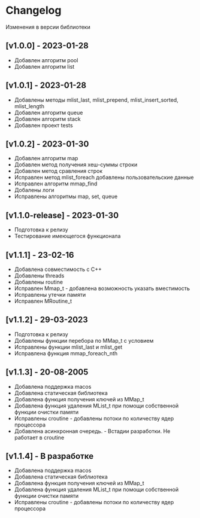 # Changelog

Изменения в версии библиотеки

## [v1.0.0] - 2023-01-28
* Добавлен алгоритм pool
* Добавлен алгоритм list

## [v1.0.1] - 2023-01-28
* Добавлены методы mlist_last, mlist_prepend, mlist_insert_sorted, mlist_length
* Добавлен алгоритм queue
* Добавлен алгоритм stack
* Добавлен проект tests

## [v1.0.2] - 2023-01-30
* Добавлен алгоритм map
* Добавлен метод получения хеш-суммы строки
* Добавлен метод сравления строк
* Исправлен метод mlist_foreach добавлены пользовательские данные
* Исправлен алгоритм mmap_find
* Добалены логи
* Исправлены алгоритмы map, set, queue

## [v1.1.0-release] - 2023-01-30
* Подготовка к релизу
* Тестирование имеющегося функционала

## [v1.1.1] - 23-02-16
* Добавлена совместимость с С++
* Добавлены threads
* Добавлены routine
* Исправлен Mmap_t - добавлена возможность указать вместимость
* Исправлены утечки памяти
* Исправлен MRoutine_t

## [v1.1.2] - 29-03-2023
* Подготовка к релизу
* Добавлены функции перебора по MMap_t с условием
* Исправлены функции mlist_last и mlist_get
* Исправлена функция mmap_foreach_nth

## [v1.1.3] - 20-08-2005
* Добавлена поддержка macos
* Добавлена статическая библиотека
* Добавлена функция получения ключей из MMap_t
* Добавлена функция удаления MList_t при помощи собственной функции очистки памяти
* Исправлены croutine - добавлены потоки по количеству ядер процессора
* Добавлена асинхронная очередь. - Встадии разработки. Не работает в croutine

## [v1.1.4] - В разработке
* Добавлена поддержка macos
* Добавлена статическая библиотека
* Добавлена функция получения ключей из MMap_t
* Добавлена функция удаления MList_t при помощи собственной функции очистки памяти
* Исправлены croutine - добавлены потоки по количеству ядер процессора